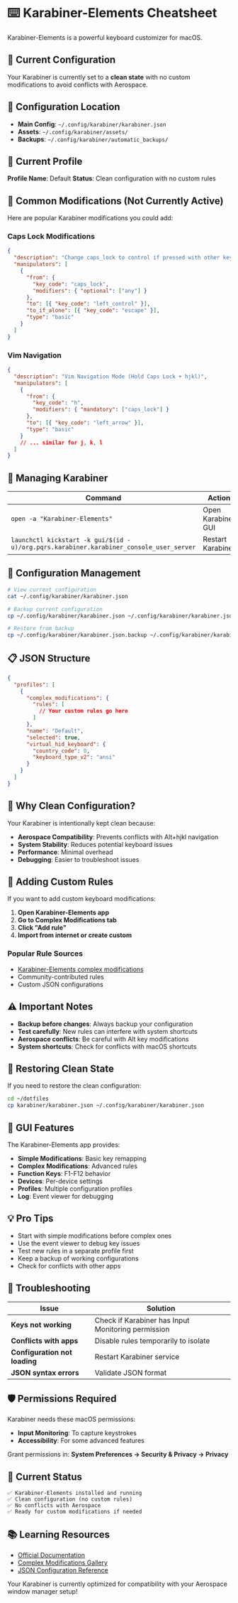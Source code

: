 # ⌨️ Karabiner-Elements Cheatsheet

Karabiner-Elements is a powerful keyboard customizer for macOS.

## 🔧 Current Configuration
Your Karabiner is currently set to a **clean state** with no custom modifications to avoid conflicts with Aerospace.

## 📁 Configuration Location
- **Main Config**: `~/.config/karabiner/karabiner.json`
- **Assets**: `~/.config/karabiner/assets/`
- **Backups**: `~/.config/karabiner/automatic_backups/`

## 🎯 Current Profile
**Profile Name**: Default
**Status**: Clean configuration with no custom rules

## 🔧 Common Modifications (Not Currently Active)
Here are popular Karabiner modifications you could add:

### Caps Lock Modifications
```json
{
  "description": "Change caps_lock to control if pressed with other keys, to escape if pressed alone.",
  "manipulators": [
    {
      "from": {
        "key_code": "caps_lock",
        "modifiers": { "optional": ["any"] }
      },
      "to": [{ "key_code": "left_control" }],
      "to_if_alone": [{ "key_code": "escape" }],
      "type": "basic"
    }
  ]
}
```

### Vim Navigation
```json
{
  "description": "Vim Navigation Mode (Hold Caps Lock + hjkl)",
  "manipulators": [
    {
      "from": {
        "key_code": "h",
        "modifiers": { "mandatory": ["caps_lock"] }
      },
      "to": [{ "key_code": "left_arrow" }],
      "type": "basic"
    }
    // ... similar for j, k, l
  ]
}
```

## 🚀 Managing Karabiner
| Command | Action |
|---------|--------|
| `open -a "Karabiner-Elements"` | Open Karabiner GUI |
| `launchctl kickstart -k gui/$(id -u)/org.pqrs.karabiner.karabiner_console_user_server` | Restart Karabiner |

## 🔧 Configuration Management
```bash
# View current configuration
cat ~/.config/karabiner/karabiner.json

# Backup current configuration
cp ~/.config/karabiner/karabiner.json ~/.config/karabiner/karabiner.json.backup

# Restore from backup
cp ~/.config/karabiner/karabiner.json.backup ~/.config/karabiner/karabiner.json
```

## 📋 JSON Structure
```json
{
  "profiles": [
    {
      "complex_modifications": {
        "rules": [
          // Your custom rules go here
        ]
      },
      "name": "Default",
      "selected": true,
      "virtual_hid_keyboard": {
        "country_code": 0,
        "keyboard_type_v2": "ansi"
      }
    }
  ]
}
```

## 🎯 Why Clean Configuration?
Your Karabiner is intentionally kept clean because:
- **Aerospace Compatibility**: Prevents conflicts with Alt+hjkl navigation
- **System Stability**: Reduces potential keyboard issues
- **Performance**: Minimal overhead
- **Debugging**: Easier to troubleshoot issues

## 🔧 Adding Custom Rules
If you want to add custom keyboard modifications:

1. **Open Karabiner-Elements app**
2. **Go to Complex Modifications tab**
3. **Click "Add rule"**
4. **Import from internet or create custom**

### Popular Rule Sources
- [Karabiner-Elements complex modifications](https://ke-complex-modifications.pqrs.org/)
- Community-contributed rules
- Custom JSON configurations

## ⚠️ Important Notes
- **Backup before changes**: Always backup your configuration
- **Test carefully**: New rules can interfere with system shortcuts
- **Aerospace conflicts**: Be careful with Alt key modifications
- **System shortcuts**: Check for conflicts with macOS shortcuts

## 🔄 Restoring Clean State
If you need to restore the clean configuration:
```bash
cd ~/dotfiles
cp karabiner/karabiner.json ~/.config/karabiner/karabiner.json
```

## 🎨 GUI Features
The Karabiner-Elements app provides:
- **Simple Modifications**: Basic key remapping
- **Complex Modifications**: Advanced rules
- **Function Keys**: F1-F12 behavior
- **Devices**: Per-device settings
- **Profiles**: Multiple configuration profiles
- **Log**: Event viewer for debugging

## 💡 Pro Tips
- Start with simple modifications before complex ones
- Use the event viewer to debug key issues
- Test new rules in a separate profile first
- Keep a backup of working configurations
- Check for conflicts with other apps

## 🔧 Troubleshooting
| Issue | Solution |
|-------|----------|
| **Keys not working** | Check if Karabiner has Input Monitoring permission |
| **Conflicts with apps** | Disable rules temporarily to isolate |
| **Configuration not loading** | Restart Karabiner service |
| **JSON syntax errors** | Validate JSON format |

## 🛡️ Permissions Required
Karabiner needs these macOS permissions:
- **Input Monitoring**: To capture keystrokes
- **Accessibility**: For some advanced features

Grant permissions in:
**System Preferences → Security & Privacy → Privacy**

## 🔄 Current Status
```
✅ Karabiner-Elements installed and running
✅ Clean configuration (no custom rules)
✅ No conflicts with Aerospace
✅ Ready for custom modifications if needed
```

## 📚 Learning Resources
- [Official Documentation](https://karabiner-elements.pqrs.org/docs/)
- [Complex Modifications Gallery](https://ke-complex-modifications.pqrs.org/)
- [JSON Configuration Reference](https://karabiner-elements.pqrs.org/docs/json/)

Your Karabiner is currently optimized for compatibility with your Aerospace window manager setup!
